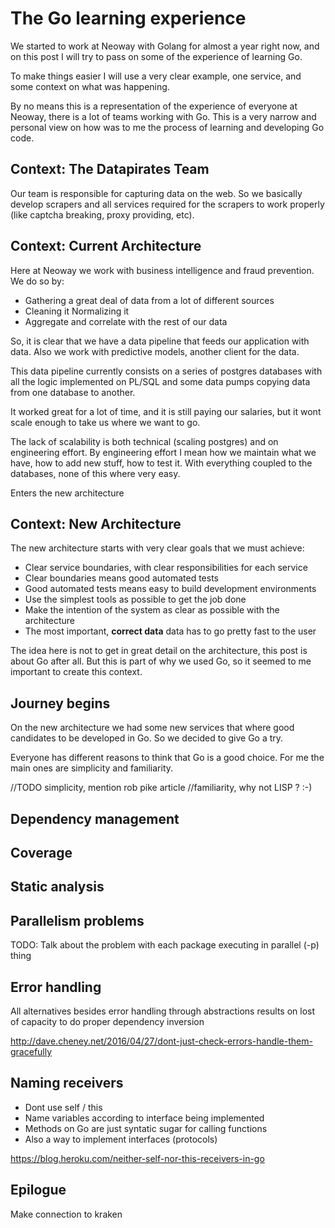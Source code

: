 # The Go learning experience

We started to work at Neoway with Golang for almost a year right now, and on this post
I will try to pass on some of the experience of learning Go.

To make things easier I will use a very clear example, one service, and some context
on what was happening.

By no means this is a representation of the experience of everyone at Neoway, there is a lot
of teams working with Go. This is a very narrow and personal view on how was to me the process
of learning and developing Go code.


## Context: The Datapirates Team


Our team is responsible for capturing data on the web. So we basically develop
scrapers and all services required for the scrapers to work properly
(like captcha breaking, proxy providing, etc).


## Context: Current Architecture

Here at Neoway we work with business intelligence and fraud prevention. We do so by:

* Gathering a great deal of data from a lot of different sources
* Cleaning it Normalizing it
* Aggregate and correlate with the rest of our data

So, it is clear that we have a data pipeline that feeds our application with data.
Also we work with predictive models, another client for the data.

This data pipeline currently consists on a series of postgres databases with all the
logic implemented on PL/SQL and some data pumps copying data from one database to another.

It worked great for a lot of time, and it is still paying our salaries, but it wont scale
enough to take us where we want to go.

The lack of scalability is both technical (scaling postgres) and on engineering effort.
By engineering effort I mean how we maintain what we have, how to add new stuff, how to test it.
With everything coupled to the databases, none of this where very easy.

Enters the new architecture


## Context: New Architecture


The new architecture starts with very clear goals that we must achieve:

* Clear service boundaries, with clear responsibilities for each service
* Clear boundaries means good automated tests
* Good automated tests means easy to build development environments
* Use the simplest tools as possible to get the job done
* Make the intention of the system as clear as possible with the architecture
* The most important, **correct data** data has to go pretty fast to the user

The idea here is not to get in great detail on the architecture, this post is about
Go after all. But this is part of why we used Go, so it seemed to me important to create
this context.


## Journey begins

On the new architecture we had some new services that where good candidates to be
developed in Go. So we decided to give Go a try.

Everyone has different reasons to think that Go is a good choice. For me the main ones
are simplicity and familiarity.

//TODO simplicity, mention rob pike article
//familiarity, why not LISP ? :-)


## Dependency management


## Coverage

## Static analysis

## Parallelism problems

TODO: Talk about the problem with each package executing in parallel (-p) thing


## Error handling

All alternatives besides error handling through abstractions results on lost of capacity to do proper dependency inversion

http://dave.cheney.net/2016/04/27/dont-just-check-errors-handle-them-gracefully


## Naming receivers


* Dont use self / this
* Name variables according to interface being implemented
* Methods on Go are just syntatic sugar for calling functions
* Also a way to implement interfaces (protocols)

https://blog.heroku.com/neither-self-nor-this-receivers-in-go


## Epilogue

Make connection to kraken
